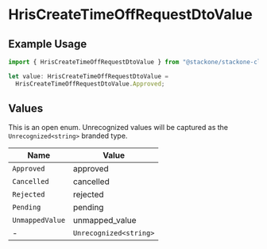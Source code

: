 # HrisCreateTimeOffRequestDtoValue

## Example Usage

```typescript
import { HrisCreateTimeOffRequestDtoValue } from "@stackone/stackone-client-ts/sdk/models/shared";

let value: HrisCreateTimeOffRequestDtoValue =
  HrisCreateTimeOffRequestDtoValue.Approved;
```

## Values

This is an open enum. Unrecognized values will be captured as the `Unrecognized<string>` branded type.

| Name                   | Value                  |
| ---------------------- | ---------------------- |
| `Approved`             | approved               |
| `Cancelled`            | cancelled              |
| `Rejected`             | rejected               |
| `Pending`              | pending                |
| `UnmappedValue`        | unmapped_value         |
| -                      | `Unrecognized<string>` |